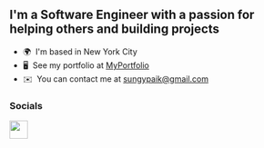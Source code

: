 I'm a Software Engineer with a passion for helping others and building projects
-----------------

* 🌍  I'm based in New York City
* 🖥️  See my portfolio at [MyPortfolio](https://www.sungpaik.com/)
* ✉️  You can contact me at [sungypaik@gmail.com](mailto:sungypaik@gmail.com)

### Socials

<p align="left"><a href="https://www.linkedin.com/in/sungypaik" target="_blank" rel="noreferrer"><img src="https://raw.githubusercontent.com/danielcranney/readme-generator/main/public/icons/socials/linkedin.svg" width="32" height="32" /></a></p>

